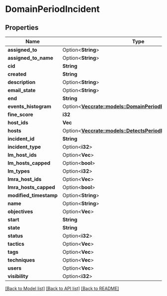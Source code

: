 # DomainPeriodIncident

## Properties

Name | Type | Description | Notes
------------ | ------------- | ------------- | -------------
**assigned_to** | Option<**String**> |  | [optional]
**assigned_to_name** | Option<**String**> |  | [optional]
**cid** | **String** |  | 
**created** | **String** |  | 
**description** | Option<**String**> |  | [optional]
**email_state** | Option<**String**> |  | [optional]
**end** | **String** |  | 
**events_histogram** | Option<[**Vec<crate::models::DomainPeriodEventHistogram>**](domain.EventHistogram.md)> |  | [optional]
**fine_score** | **i32** |  | 
**host_ids** | **Vec<String>** |  | 
**hosts** | Option<[**Vec<crate::models::DetectsPeriodDeviceDetailIndexed>**](detects.DeviceDetailIndexed.md)> |  | [optional]
**incident_id** | **String** |  | 
**incident_type** | Option<**i32**> |  | [optional]
**lm_host_ids** | Option<**Vec<String>**> |  | [optional]
**lm_hosts_capped** | Option<**bool**> |  | [optional]
**lm_types** | Option<**i32**> |  | [optional]
**lmra_host_ids** | Option<**Vec<String>**> |  | [optional]
**lmra_hosts_capped** | Option<**bool**> |  | [optional]
**modified_timestamp** | Option<**String**> |  | [optional]
**name** | Option<**String**> |  | [optional]
**objectives** | Option<**Vec<String>**> |  | [optional]
**start** | **String** |  | 
**state** | **String** |  | 
**status** | Option<**i32**> |  | [optional]
**tactics** | Option<**Vec<String>**> |  | [optional]
**tags** | Option<**Vec<String>**> |  | [optional]
**techniques** | Option<**Vec<String>**> |  | [optional]
**users** | Option<**Vec<String>**> |  | [optional]
**visibility** | Option<**i32**> |  | [optional]

[[Back to Model list]](../README.md#documentation-for-models) [[Back to API list]](../README.md#documentation-for-api-endpoints) [[Back to README]](../README.md)


